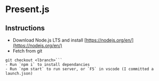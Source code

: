 # Present.js

## Instructions
- Download Node.js LTS and install [https://nodejs.org/en/](https://nodejs.org/en/)
- Fetch from git  
```git fetch <remote> <rbranch>:<lbranch>
git checkout <lbranch>```
- Run `npm i` to install dependancies
- Run `npm start` to run server, or `F5` in vscode (I committed a launch.json)